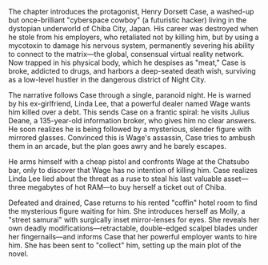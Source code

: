 The chapter introduces the protagonist, Henry Dorsett Case, a washed-up but once-brilliant "cyberspace cowboy" (a futuristic hacker) living in the dystopian underworld of Chiba City, Japan. His career was destroyed when he stole from his employers, who retaliated not by killing him, but by using a mycotoxin to damage his nervous system, permanently severing his ability to connect to the matrix—the global, consensual virtual reality network. Now trapped in his physical body, which he despises as "meat," Case is broke, addicted to drugs, and harbors a deep-seated death wish, surviving as a low-level hustler in the dangerous district of Night City.

The narrative follows Case through a single, paranoid night. He is warned by his ex-girlfriend, Linda Lee, that a powerful dealer named Wage wants him killed over a debt. This sends Case on a frantic spiral: he visits Julius Deane, a 135-year-old information broker, who gives him no clear answers. He soon realizes he is being followed by a mysterious, slender figure with mirrored glasses. Convinced this is Wage's assassin, Case tries to ambush them in an arcade, but the plan goes awry and he barely escapes.

He arms himself with a cheap pistol and confronts Wage at the Chatsubo bar, only to discover that Wage has no intention of killing him. Case realizes Linda Lee lied about the threat as a ruse to steal his last valuable asset—three megabytes of hot RAM—to buy herself a ticket out of Chiba.

Defeated and drained, Case returns to his rented "coffin" hotel room to find the mysterious figure waiting for him. She introduces herself as Molly, a "street samurai" with surgically inset mirror-lenses for eyes. She reveals her own deadly modifications—retractable, double-edged scalpel blades under her fingernails—and informs Case that her powerful employer wants to hire him. She has been sent to "collect" him, setting up the main plot of the novel.